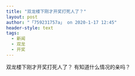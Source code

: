 ```yaml
---
title: "双龙楼下刚才开奖打死人了？"
layout: post
author: "「759231757a」 on 2020-1-17 12:45"
header-style: text
tags:
  - 新闻
  - 双龙
  - 开奖
---
```


<head></head>
<body>
  双龙楼下刚才开奖打死人了？ 有知道什么情况的亲吗？
 <br>
</body>


